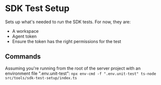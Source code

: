 # SDK Test Setup

Sets up what's needed to run the SDK tests. For now, they are:

- A workspace
- Agent token
- Ensure the token has the right permissions for the test

## Commands

Assuming you're running from the root of the server project with an environment file ".env.unit-test":
`npx env-cmd -f ".env.unit-test" ts-node src/tools/sdk-test-setup/index.ts`

